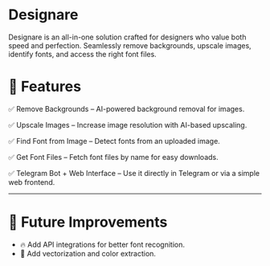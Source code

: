 # Designare
Designare is an all-in-one solution crafted for designers who value both speed and perfection. Seamlessly remove backgrounds, upscale images, identify fonts, and access the right font files.
# 🚀 Features
<p> ✅ Remove Backgrounds – AI-powered background removal for images.
<p> ✅ Upscale Images – Increase image resolution with AI-based upscaling.
<p> ✅ Find Font from Image – Detect fonts from an uploaded image.
<p> ✅ Get Font Files – Fetch font files by name for easy downloads.
<p> ✅ Telegram Bot + Web Interface – Use it directly in Telegram or via a simple web frontend.

---

# 🎁 Future Improvements

- 🔥 Add API integrations for better font recognition.  
- 🎨 Add vectorization and color extraction.  